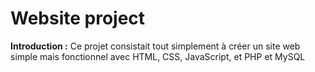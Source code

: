 #  **Website project**

**Introduction :** Ce projet consistait tout simplement à créer un site web simple mais fonctionnel avec HTML, CSS, JavaScript, et PHP et MySQL
